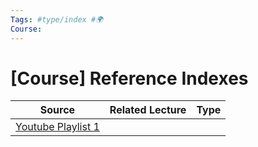 ```yaml
---
Tags: #type/index #🌍 
Course: 
---
```

# [Course] Reference Indexes
| Source | Related Lecture | Type |
| ------ | --------------- | ---- |
| [Youtube Playlist 1](url) |       |            |
 


